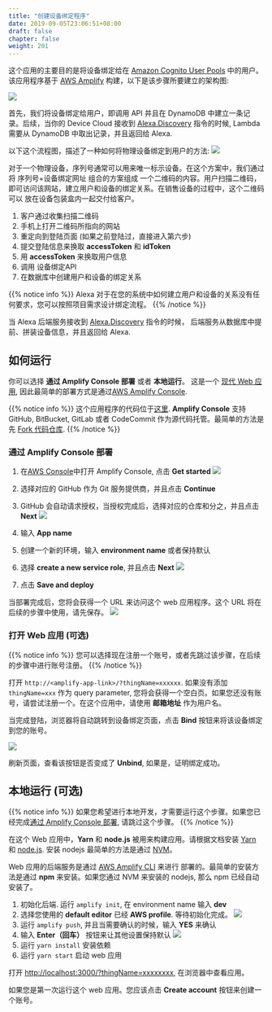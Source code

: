 ```yaml
---
title: "创建设备绑定程序"
date: 2019-09-05T23:06:51+08:00
draft: false
chapter: false
weight: 201
---
```


这个应用的主要目的是将设备绑定给在 
[Amazon Cognito User Pools](https://docs.aws.amazon.com/cognito/latest/developerguide/cognito-user-identity-pools.html) 
中的用户。该应用程序基于 [AWS Amplify](https://aws-amplify.github.io/) 构建，以下是该步骤所要建立的架构图:

![](/images/smart-home/arch.jpg)

首先，我们将设备绑定给用户，即调用 API 并且在 DynamoDB 中建立一条记录。后续，当你的 Device Cloud 接收到
[Alexa.Discovery](https://developer.amazon.com/docs/device-apis/alexa-discovery.html)
指令的时候, Lambda 需要从 DynamoDB 中取出记录，并且返回给 Alexa.

以下这个流程图，描述了一种如何将物理设备绑定到用户的方法:
![](/images/smart-home/device-bind-flow.png)

对于一个物理设备，序列号通常可以用来唯一标示设备。在这个方案中，我们通过将 序列号+设备绑定网址 组合的方案组成
一个二维码的内容。用户扫描二维码，即可访问该网站，建立用户和设备的绑定关系。在销售设备的过程中，这个二维码可以
放在设备包装盒内一起交付给客户。

1. 客户通过收集扫描二维码
1. 手机上打开二维码所指向的网站
1. 重定向到登陆页面 (如果之前登陆过，直接进入第六步)
1. 提交登陆信息来换取 **accessToken** 和 **idToken** 
1. 用 **accessToken** 来换取用户信息
1. 调用 设备绑定API
1. 在数据库中创建用户和设备的绑定关系

{{% notice info %}}
Alexa 对于在您的系统中如何建立用户和设备的关系没有任何要求，您可以按照项目需求设计绑定流程。
{{% /notice %}}

当 Alexa 后端服务接收到 [Alexa.Discovery](https://developer.amazon.com/docs/device-apis/alexa-discovery.html) 指令的时候，
后端服务从数据库中提前、拼装设备信息，并且返回给 Alexa.

## 如何运行

你可以选择 **通过 Amplify Console 部署** 或者 **本地运行**。
这是一个 [现代 Web 应用](https://docs.aws.amazon.com/amplify/latest/userguide/welcome.html#what-are-modern-web-applications),
因此最简单的部署方式是通过[AWS Amplify Console](https://docs.aws.amazon.com/zh_cn/amplify/latest/userguide/welcome.html).

{{% notice info %}}
这个应用程序的代码位于[这里](https://github.com/lab798/aws-alexa-workshop-ui). **Amplify Console** 支持 GitHub, 
BitBucket, GitLab 或者 CodeCommit 作为源代码托管。最简单的方法是先 [Fork 代码仓库](https://help.github.com/en/articles/fork-a-repo#fork-an-example-repository).
{{% /notice %}}

### 通过 Amplify Console 部署

1. 在[AWS Console](https://console.aws.amazon.com/amplify/home?region=us-east-1#/)中打开 Amplify Console, 
点击 **Get started**
    ![](/images/smart-home/amplify-console-get-started.png)

1. 选择对应的 GitHub 作为 Git 服务提供商，并且点击 **Continue**

1. GitHub 会自动请求授权，当授权完成后，选择对应的仓库和分之，并且点击 **Next**
    ![](/images/smart-home/amplify-console-repo.png)

1. 输入 **App name**

1. 创建一个新的环境，输入 **environment name** 或者保持默认

1. 选择 **create a new service role**, 并且点击 **Next**
    ![](/images/smart-home/amplify-console-settings.png)

1. 点击 **Save and deploy**

当部署完成后，您将会获得一个 URL 来访问这个 web 应用程序。这个 URL 将在后续的步骤中使用，请先保存。
    ![](/images/smart-home/amplify-url.png)


### 打开 Web 应用 (可选)

{{% notice info %}}
您可以选择现在注册一个账号，或者先跳过该步骤，在后续的步骤中进行账号注册。
{{% /notice %}}

打开 `http://<amplify-app-link>/?thingName=xxxxxx`. 如果没有添加 `thingName=xxx` 作为 query parameter, 
您将会获得一个空白页。如果您还没有账号，请尝试注册一个。在这个应用中，请使用 **邮箱地址** 作为用户名。 

当完成登陆，浏览器将自动跳转到设备绑定页面，点击 **Bind** 按钮来将该设备绑定到您的账号。

![](/images/smart-home/device-bind.jpg)

刷新页面，查看该按钮是否变成了 **Unbind**, 如果是，证明绑定成功。

## 本地运行 (可选)

{{% notice info %}}
如果您希望进行本地开发，才需要运行这个步骤。如果您已经完成[通过 Amplify Console 部署](#通过-Amplify-Console-部署),
请跳过这个步骤。
{{% /notice %}}

在这个 Web 应用中，**Yarn** 和 **node.js** 被用来构建应用。请根据文档安装 [Yarn](https://yarnpkg.com/en/) 和 
[node.js](https://nodejs.org/en/). 安装 nodejs 最简单的方法是通过 [NVM](https://github.com/nvm-sh/nvm)。

Web 应用的后端服务是通过 [AWS Amplify CLI](https://github.com/aws-amplify/amplify-cli#install-the-cli) 来进行
部署的。最简单的安装方法是通过 **npm** 来安装。如果您通过 NVM 来安装的 nodejs, 那么 npm 已经自动安装了。

1. 初始化后端. 运行 `amplify init`, 在 environment name 输入 **dev**
1. 选择您使用的 **default editor** 已经 **AWS profile**. 等待初始化完成。
    ![](/images/smart-home/amplify-init.png)
1. 运行 `amplify push`, 并且当需要确认的时候，输入 **YES** 来确认
1. 输入 **Enter（回车）** 按钮来让其他设置保持默认
    ![](/images/smart-home/amplify-push.png)
1. 运行 `yarn install` 安装依赖
1. 运行 `yarn start` 启动 web 应用

打开 [http://localhost:3000/?thingName=xxxxxxxx](http://localhost:3000/?thingName=xxxxxxxx), 在浏览器中查看应用。

如果您是第一次运行这个 web 应用。您应该点击 **Create account** 按钮来创建一个账号。

